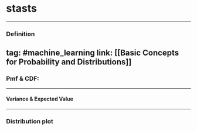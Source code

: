# stasts


---
### Definition 

tag: #machine_learning
link: [[Basic Concepts for Probability and Distributions]]
---

### Pmf & CDF:

---
#### Variance & Expected Value



---
### Distribution plot